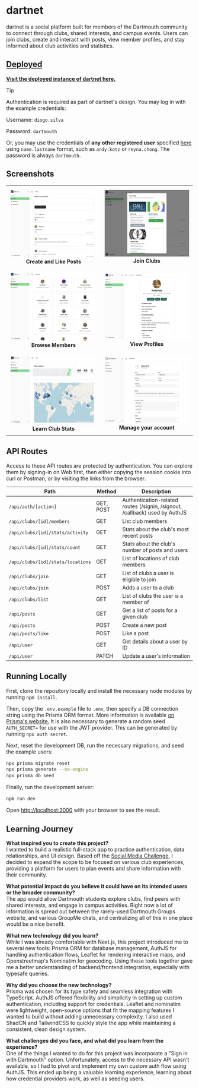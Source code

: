 # dartnet
dartnet is a social platform built for members of the Dartmouth community to connect through
clubs, shared interests, and campus events. Users can join clubs, create and interact with
posts, view member profiles, and stay informed about club activities and statistics.

## [Deployed](https://dartnet-git-main-diogoos-projects.vercel.app/)
**[Visit the deployed instance of dartnet here.](https://dartnet-git-main-diogoos-projects.vercel.app/)**
> [!TIP]
> 
> Authentication is required as part of dartnet's design.
> You may log in with the example credentials: 
> 
> Username: `diogo.silva`
> 
> Password: `dartmouth`
> 
> Or, you may use the credentials of **any other registered user** specified
> [here](./prisma/profiles.seed.json) using `name.lastname` format, such as
> `andy.kotz` or `reyna.chong`. The password is always `dartmouth`.

## Screenshots
<table>
  <tr>
    <td style="padding: 10px; text-align: center;">
      <img src=".github/create-posts.png" /><br/>
      <strong>Create and Like Posts</strong>
    </td>
    <td style="padding: 10px; text-align: center;">
      <img src=".github/join-clubs.png" /><br/>
      <strong>Join Clubs</strong>
    </td>
  </tr>
  <tr>
    <td style="padding: 10px; text-align: center;">
      <img src=".github/view-members-2.png"/><br/>
      <strong>Browse Members</strong>
    </td>
    <td style="padding: 10px; text-align: center;">
      <img src=".github/view-members.png" /><br/>
      <strong>View Profiles</strong>
    </td>
  </tr>
  <tr>
    <td style="padding: 10px; text-align: center;">
      <img src=".github/view-stats.png" /><br/>
      <strong>Learn Club Stats</strong>
    </td>
    <td style="padding: 10px; text-align: center;">
      <img src=".github/manage-profile.png" width="400"/><br/>
      <strong>Manage your account</strong>
    </td>
  </tr>
</table>

## API Routes
Access to these API routes are protected by authentication. You can
explore them by signing-in on Web first, then either copying the session cookie into
curl or Postman, or by visiting the links from the browser.

| Path                              | Method    | Description                                                                 |
|-----------------------------------|-----------|-----------------------------------------------------------------------------|
| `/api/auth/[action]`              | GET, POST | Authentication-related routes (/signin, /signout, /callback) used by AuthJS |
| `/api/clubs/[id]/members`         | GET       | List club members                                                           |
| `/api/clubs/[id]/stats/activity`  | GET       | Stats about the club's most recent posts                                    |
| `/api/clubs/[id]/stats/count`     | GET       | Stats about the club's number of posts and users                            |
| `/api/clubs/[id]/stats/locations` | GET       | List of locations of club members                                           |
| `/api/clubs/join`                 | GET       | List of clubs a user is eligible to join                                    |
| `/api/clubs/join`                 | POST      | Adds a user to a club                                                       |
| `/api/clubs/list`                 | GET       | List of clubs the user is a member of                                       |
| `/api/posts`                      | GET       | Get a list of posts for a given club                                        |
| `/api/posts`                      | POST      | Create a new post                                                           |
| `/api/posts/like`                 | POST      | Like a post                                                                 |
| `/api/user`                       | GET       | Get details about a user by ID                                              |
| `/api/user`                       | PATCH     | Update a user's information                                                 |


## Running Locally

First, clone the repository locally and install the necessary node modules
by running `npm install`.

Then, copy the `.env.example` file to `.env`, then specify a DB
connection string using the Prisma ORM format. More information is
available [on Prisma's website.](https://pris.ly/d/connection-strings) It is also 
necessary to generate a random seed `AUTH_SECRET=` for use with the JWT provider.
This can be generated by running `npx auth secret`.

Next, reset the development DB, run the necessary migrations, and seed the example users:
```bash
npx prisma migrate reset
npx prisma generate --no-engine
npx prisma db seed
```

Finally, run the development server:
```bash
npm run dev
```

Open [http://localhost:3000](http://localhost:3000) with your browser to see the result.


## Learning Journey

**What inspired you to create this project?**  
I wanted to build a realistic full-stack app to practice authentication, data relationships, and UI design.
Based off the [Social Media Challenge](https://dalilab.notion.site/Social-Media-Challenge-72a37c4d33d44de194e66253e7efe7a0),
I decided to expand the scope to be focused on various club experiences,
providing a platform for users to plan events and share information with their community. 

**What potential impact do you believe it could have on its intended users or the broader community?**  
The app would allow Dartmouth students explore clubs, find peers with shared interests, and engage in campus activities.
Right now a lot of information is spread out between the rarely-used Dartmouth Groups website, and various GroupMe chats,
and centralizing all of this in one place would be a nice benefit.

**What new technology did you learn?**  
While I was already comfortable with Next.js, this project introduced me to several new tools:
Prisma ORM for database management, AuthJS for handling authentication flows, Leaflet for rendering interactive maps,
and Openstreetmap's Nominatim for geocoding. Using these tools together gave me a better understanding of
backend/frontend integration, especially with typesafe queries.

**Why did you choose the new technology?**  
Prisma was chosen for its type safety and seamless integration with TypeScript. AuthJS offered flexibility and simplicity in setting up custom authentication, including support for credentials. Leaflet and nominatim were lightweight, open-source options that fit the mapping features I wanted to build without adding unnecessary complexity. I also used ShadCN and TailwindCSS to quickly style the app while maintaining a consistent, clean design system.

**What challenges did you face, and what did you learn from the experience?**  
One of the things I wanted to do for this project was incorporate a "Sign in with Dartmouth" option. Unfortunately,
access to the necessary API wasn't available, so I had to pivot and implement my own custom auth flow using AuthJS.
This ended up being a valuable learning experience, learning about how credential providers work, 
as well as seeding users.
